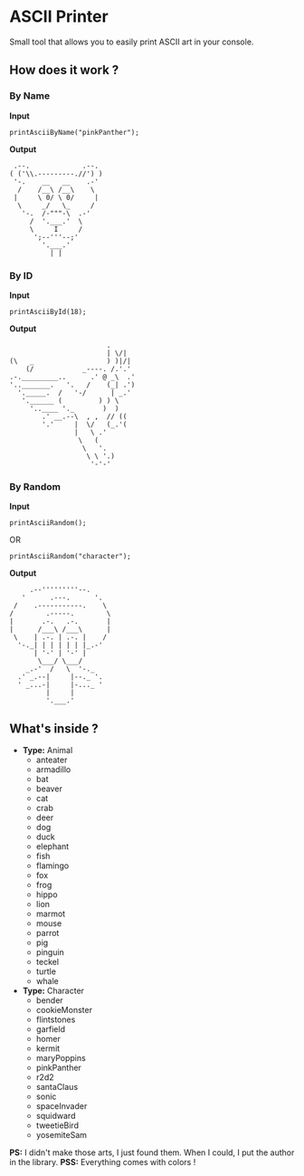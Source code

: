 # ASCII Printer

Small tool that allows you to easily print ASCII art in your console.

## How does it work ?

### By Name

**Input**

    printAsciiByName("pinkPanther");

**Output**

     .--.             .--.
    ( ('\\.---------.//') )
     '-.    __   __    .-'
      /    /__\ /__\    \
     |     \ 0/ \ 0/     |
      \     _/   \_     /
       '-.  /-"""-\  .-'
         /  '.___.'  \
         \     I     /
          ';--'''--;'
            '.___.'
              | |

### By ID

**Input**

    printAsciiById(18);

**Output**

                            .
                            | \/|
    (\   _                  ) )|/|
        (/            _----. /.'.'
    .-._________..      .' @ _\  .'
    '.._______.   '.   /    (_| .')
      '._____.  /   '-/      | _.'
       '.______ (         ) ) \
         '..____ '._       )  )
            .' __.--\  , ,  // ((
            '.'     |  \/   (_.'(
                    |   \ .'
                     \   (
                      \   '.
                       \ \ '.)
                        '-'-'

### By Random

**Input**

    printAsciiRandom();

OR

    printAsciiRandom("character");

**Output**

         .--'''''''''--.
       '      .---.      '.
     /    .-----------.    \
    /        .-----.        \
    |       .-.   .-.       |
    |      /___\ /___\      |
     \    | .-. | .-. |    /
      '-._| | | | | | |_.-'
          | '-' | '-' |
           \___/ \___/
        _.-'  /   \  '-._
      .' _.--|     |--._ '.
      ' _...-|     |-..._ '
             |     |
             '.___.'

## What's inside ?

- **Type:** Animal
  - anteater
  - armadillo
  - bat
  - beaver
  - cat
  - crab
  - deer
  - dog
  - duck
  - elephant
  - fish
  - flamingo
  - fox
  - frog
  - hippo
  - lion
  - marmot
  - mouse
  - parrot
  - pig
  - pinguin
  - teckel
  - turtle
  - whale
- **Type:** Character
  - bender
  - cookieMonster
  - flintstones
  - garfield
  - homer
  - kermit
  - maryPoppins
  - pinkPanther
  - r2d2
  - santaClaus
  - sonic
  - spaceInvader
  - squidward
  - tweetieBird
  - yosemiteSam

**PS:** I didn't make those arts, I just found them. When I could, I put the author in the library.
**PSS:** Everything comes with colors !
